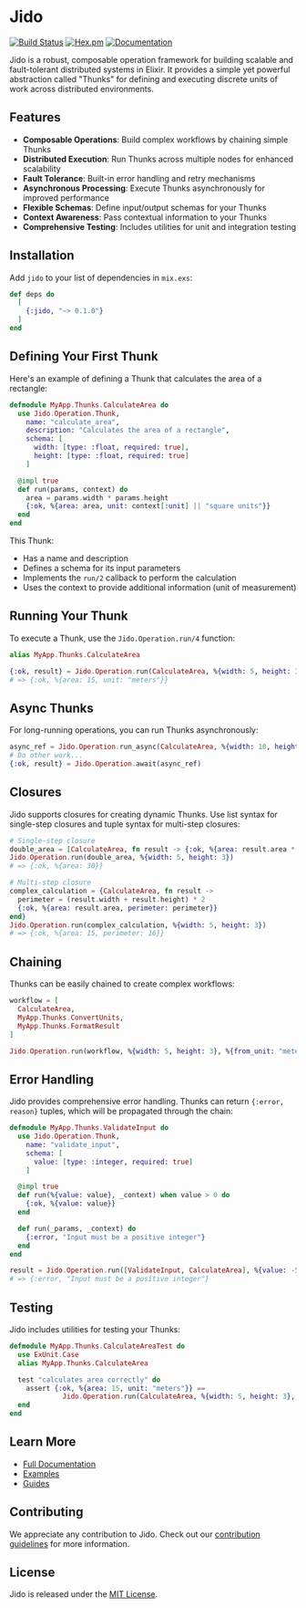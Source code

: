 # Jido

[![Build Status](https://github.com/your-org/jido/workflows/CI/badge.svg)](https://github.com/your-org/jido/actions) [![Hex.pm](https://img.shields.io/hexpm/v/jido.svg)](https://hex.pm/packages/jido) [![Documentation](https://img.shields.io/badge/documentation-gray)](https://hexdocs.pm/jido)

Jido is a robust, composable operation framework for building scalable and fault-tolerant distributed systems in Elixir. It provides a simple yet powerful abstraction called "Thunks" for defining and executing discrete units of work across distributed environments.

## Features

- **Composable Operations**: Build complex workflows by chaining simple Thunks
- **Distributed Execution**: Run Thunks across multiple nodes for enhanced scalability
- **Fault Tolerance**: Built-in error handling and retry mechanisms
- **Asynchronous Processing**: Execute Thunks asynchronously for improved performance
- **Flexible Schemas**: Define input/output schemas for your Thunks
- **Context Awareness**: Pass contextual information to your Thunks
- **Comprehensive Testing**: Includes utilities for unit and integration testing

## Installation

Add `jido` to your list of dependencies in `mix.exs`:

```elixir
def deps do
  [
    {:jido, "~> 0.1.0"}
  ]
end
```

## Defining Your First Thunk

Here's an example of defining a Thunk that calculates the area of a rectangle:

```elixir
defmodule MyApp.Thunks.CalculateArea do
  use Jido.Operation.Thunk,
    name: "calculate_area",
    description: "Calculates the area of a rectangle",
    schema: [
      width: [type: :float, required: true],
      height: [type: :float, required: true]
    ]

  @impl true
  def run(params, context) do
    area = params.width * params.height
    {:ok, %{area: area, unit: context[:unit] || "square units"}}
  end
end
```

This Thunk:
- Has a name and description
- Defines a schema for its input parameters
- Implements the `run/2` callback to perform the calculation
- Uses the context to provide additional information (unit of measurement)

## Running Your Thunk

To execute a Thunk, use the `Jido.Operation.run/4` function:

```elixir
alias MyApp.Thunks.CalculateArea

{:ok, result} = Jido.Operation.run(CalculateArea, %{width: 5, height: 3}, %{unit: "meters"})
# => {:ok, %{area: 15, unit: "meters"}}
```

## Async Thunks

For long-running operations, you can run Thunks asynchronously:

```elixir
async_ref = Jido.Operation.run_async(CalculateArea, %{width: 10, height: 20})
# Do other work...
{:ok, result} = Jido.Operation.await(async_ref)
```

## Closures

Jido supports closures for creating dynamic Thunks. Use list syntax for single-step closures and tuple syntax for multi-step closures:

```elixir
# Single-step closure
double_area = [CalculateArea, fn result -> {:ok, %{area: result.area * 2}} end]
Jido.Operation.run(double_area, %{width: 5, height: 3})
# => {:ok, %{area: 30}}

# Multi-step closure
complex_calculation = {CalculateArea, fn result ->
  perimeter = (result.width + result.height) * 2
  {:ok, %{area: result.area, perimeter: perimeter}}
end}
Jido.Operation.run(complex_calculation, %{width: 5, height: 3})
# => {:ok, %{area: 15, perimeter: 16}}
```

## Chaining

Thunks can be easily chained to create complex workflows:

```elixir
workflow = [
  CalculateArea,
  MyApp.Thunks.ConvertUnits,
  MyApp.Thunks.FormatResult
]

Jido.Operation.run(workflow, %{width: 5, height: 3}, %{from_unit: "meters", to_unit: "feet"})
```

## Error Handling

Jido provides comprehensive error handling. Thunks can return `{:error, reason}` tuples, which will be propagated through the chain:

```elixir
defmodule MyApp.Thunks.ValidateInput do
  use Jido.Operation.Thunk,
    name: "validate_input",
    schema: [
      value: [type: :integer, required: true]
    ]

  @impl true
  def run(%{value: value}, _context) when value > 0 do
    {:ok, %{value: value}}
  end

  def run(_params, _context) do
    {:error, "Input must be a positive integer"}
  end
end

result = Jido.Operation.run([ValidateInput, CalculateArea], %{value: -5})
# => {:error, "Input must be a positive integer"}
```

## Testing

Jido includes utilities for testing your Thunks:

```elixir
defmodule MyApp.Thunks.CalculateAreaTest do
  use ExUnit.Case
  alias MyApp.Thunks.CalculateArea

  test "calculates area correctly" do
    assert {:ok, %{area: 15, unit: "meters"}} ==
             Jido.Operation.run(CalculateArea, %{width: 5, height: 3}, %{unit: "meters"})
  end
end
```

## Learn More

- [Full Documentation](https://hexdocs.pm/jido)
- [Examples](https://github.com/your-org/jido/tree/main/examples)
- [Guides](https://hexdocs.pm/jido/guides/introduction.html)

## Contributing

We appreciate any contribution to Jido. Check out our [contribution guidelines](CONTRIBUTING.md) for more information.

## License

Jido is released under the [MIT License](LICENSE.md).